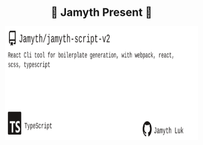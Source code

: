 <!-- built at 2/24/2025, 3:24:18 AM -->
<h1 align="center">
🎉 Jamyth Present 🎉
</h1>
<p align="center">
    <a href="https://github.com/Jamyth/jamyth-script-v2">
        <img width="1000" height="300" src="./readme.svg" />
    </a>
</p>